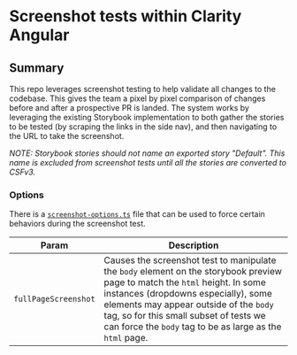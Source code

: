 # Screenshot tests within Clarity Angular

## Summary

This repo leverages screenshot testing to help validate all changes to the codebase. This gives the team
a pixel by pixel comparison of changes before and after a prospective PR is landed. The system works by
leveraging the existing Storybook implementation to both gather the stories to be tested (by scraping the
links in the side nav), and then navigating to the URL to take the screenshot.

_NOTE: Storybook stories should not name an exported story "Default". This name is excluded from screenshot
tests until all the stories are converted to CSFv3._

### Options

There is a [`screenshot-options.ts`](./screenshot-options.ts) file that can be used to force certain
behaviors during the screenshot test.

| Param                | Description                                                                                                                                                                                                                                                                                                          |
| -------------------- | -------------------------------------------------------------------------------------------------------------------------------------------------------------------------------------------------------------------------------------------------------------------------------------------------------------------- |
| `fullPageScreenshot` | Causes the screenshot test to manipulate the `body` element on the storybook preview page to match the `html` height. In some instances (dropdowns especially), some elements may appear outside of the `body` tag, so for this small subset of tests we can force the `body` tag to be as large as the `html` page. |
